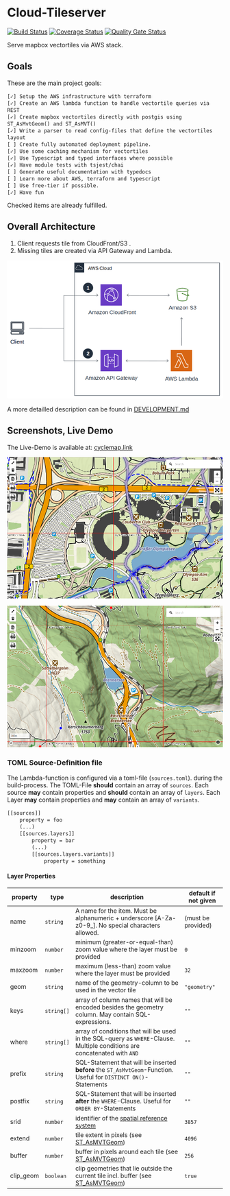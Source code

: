 # Cloud-Tileserver

[![Build Status](https://travis-ci.org/henrythasler/cloud-tileserver.svg?branch=master)](https://travis-ci.org/henrythasler/cloud-tileserver) [![Coverage Status](https://coveralls.io/repos/github/henrythasler/cloud-tileserver/badge.svg?branch=master)](https://coveralls.io/github/henrythasler/cloud-tileserver?branch=master) [![Quality Gate Status](https://sonarcloud.io/api/project_badges/measure?project=henrythasler_cloud-tileserver&metric=alert_status)](https://sonarcloud.io/dashboard?id=henrythasler_cloud-tileserver)

Serve mapbox vectortiles via AWS stack.

## Goals

These are the main project goals:

```
[✓] Setup the AWS infrastructure with terraform
[✓] Create an AWS lambda function to handle vectortile queries via REST
[✓] Create mapbox vectortiles directly with postgis using ST_AsMvtGeom() and ST_AsMVT()
[✓] Write a parser to read config-files that define the vectortiles layout
[ ] Create fully automated deployment pipeline.
[✓] Use some caching mechanism for vectortiles
[✓] Use Typescript and typed interfaces where possible
[✓] Have module tests with tsjest/chai
[ ] Generate useful documentation with typedocs
[ ] Learn more about AWS, terraform and typescript
[ ] Use free-tier if possible.
[✓] Have fun
```
Checked items are already fulfilled.

## Overall Architecture

1. Client requests tile from CloudFront/S3 .
2. Missing tiles are created via API Gateway and Lambda.

![](docs/img/CloudFront-tiles-simple.png)

A more detailled description can be found in [DEVELOPMENT.md](DEVELOPMENT.md)

## Screenshots, Live Demo

The Live-Demo is available at: [cyclemap.link](https://cyclemap.link)

[![](docs/img/map_screenshot.png)](https://cyclemap.link/#15/48.17374/11.54676)

[![](docs/img/map_screenshot2.png)](https://cyclemap.link/#14/47.01863/11.5046)

### TOML Source-Definition file

The Lambda-function is configured via a toml-file (`sources.toml`). during the build-process. The TOML-File **should** contain an array of `sources`. Each source **may** contain properties and **should** contain an array of `layers`. Each Layer **may** contain properties and **may** contain an array of `variants`.

```
[[sources]]
    property = foo
    (...)
    [[sources.layers]]
        property = bar
        (...)
        [[sources.layers.variants]]
            property = something
```

#### Layer Properties

property | type | description | default if not given
---|---|---|---
name | `string` | A name for the item. Must be alphanumeric + underscore [A-Za-z0-9_]. No special characters allowed. | (must be provided)
minzoom | `number` | minimum (greater-or-equal-than) zoom value where the layer must be provided | `0` 
maxzoom | `number` | maximum (less-than) zoom value where the layer must be provided | `32` 
geom | `string` | name of the geometry-column to be used in the vector tile | `"geometry"`
keys | `string[]` | array of column names that will be encoded besides the geometry column. May contain SQL-expressions.| `""`
where | `string[]` | array of conditions that will be used in the SQL-query as `WHERE`-Clause. Multiple conditions are concatenated with `AND` | `""`
prefix | `string` | SQL-Statement that will be inserted **before** the `ST_AsMvtGeom`-Function. Useful for `DISTINCT ON()`-Statements | `""`
postfix | `string` | SQL-Statement that will be inserted **after** the `WHERE`-Clause. Useful for `ORDER BY`-Statements | `""`
srid | `number` | identifier of the [spatial reference system](https://postgis.net/docs/manual-1.4/ch04.html#spatial_ref_sys) | `3857`
extend | `number` | tile extent in pixels (see [ST_AsMVTGeom](https://postgis.net/docs/manual-dev/ST_AsMVTGeom.html)) | `4096`
buffer | `number` | buffer in pixels around each tile (see [ST_AsMVTGeom](https://postgis.net/docs/manual-dev/ST_AsMVTGeom.html)) | `256`
clip_geom | `boolean` | clip geometries that lie outside the current tile incl. buffer (see [ST_AsMVTGeom](https://postgis.net/docs/manual-dev/ST_AsMVTGeom.html)) | `true`

